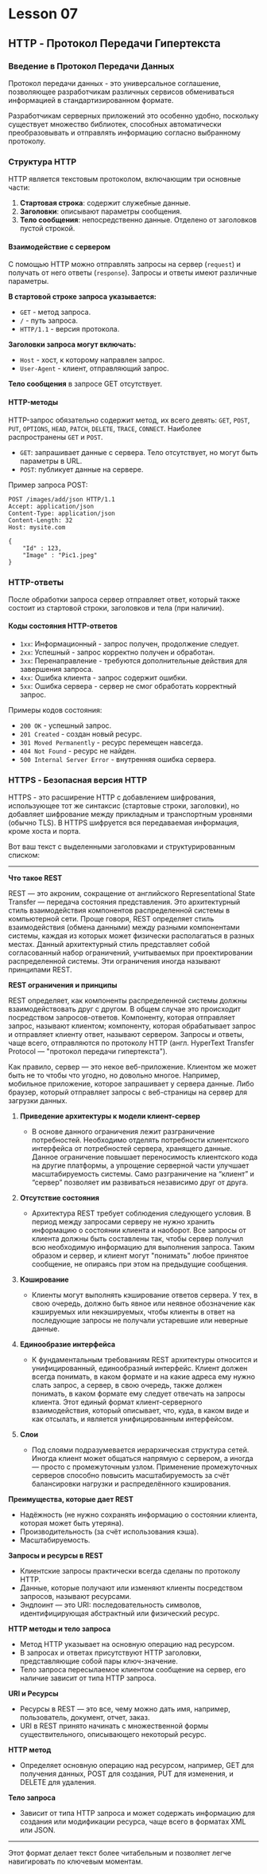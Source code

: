 # Lesson 07

## HTTP - Протокол Передачи Гипертекста

### Введение в Протокол Передачи Данных
Протокол передачи данных - это универсальное соглашение, позволяющее разработчикам различных сервисов обмениваться информацией в стандартизированном формате.

Разработчикам серверных приложений это особенно удобно, поскольку существует множество библиотек, способных автоматически преобразовывать и отправлять информацию согласно выбранному протоколу.

### Структура HTTP
HTTP является текстовым протоколом, включающим три основные части:

1. **Стартовая строка**: содержит служебные данные.
2. **Заголовки**: описывают параметры сообщения.
3. **Тело сообщения**: непосредственно данные. Отделено от заголовков пустой строкой.

#### Взаимодействие с сервером
С помощью HTTP можно отправлять запросы на сервер (`request`) и получать от него ответы (`response`). Запросы и ответы имеют различные параметры.

**В стартовой строке запроса указывается:**
- `GET` - метод запроса.
- `/` - путь запроса.
- `HTTP/1.1` - версия протокола.

**Заголовки запроса могут включать:**
- `Host` - хост, к которому направлен запрос.
- `User-Agent` - клиент, отправляющий запрос.

**Тело сообщения** в запросе GET отсутствует.

#### HTTP-методы
HTTP-запрос обязательно содержит метод, их всего девять: `GET`, `POST`, `PUT`, `OPTIONS`, `HEAD`, `PATCH`, `DELETE`, `TRACE`, `CONNECT`. Наиболее распространены `GET` и `POST`.

- `GET`: запрашивает данные с сервера. Тело отсутствует, но могут быть параметры в URL.
- `POST`: публикует данные на сервере.

Пример запроса POST:
```http
POST /images/add/json HTTP/1.1
Accept: application/json
Content-Type: application/json
Content-Length: 32
Host: mysite.com

{
    "Id" : 123,
    "Image" : "Pic1.jpeg"
}
```

### HTTP-ответы
После обработки запроса сервер отправляет ответ, который также состоит из стартовой строки, заголовков и тела (при наличии).

#### Коды состояния HTTP-ответов
- `1xx`: Информационный - запрос получен, продолжение следует.
- `2xx`: Успешный - запрос корректно получен и обработан.
- `3xx`: Перенаправление - требуются дополнительные действия для завершения запроса.
- `4xx`: Ошибка клиента - запрос содержит ошибки.
- `5xx`: Ошибка сервера - сервер не смог обработать корректный запрос.

Примеры кодов состояния:
- `200 OK` - успешный запрос.
- `201 Created` - создан новый ресурс.
- `301 Moved Permanently` - ресурс перемещен навсегда.
- `404 Not Found` - ресурс не найден.
- `500 Internal Server Error` - внутренняя ошибка сервера.

### HTTPS - Безопасная версия HTTP
HTTPS - это расширение HTTP с добавлением шифрования, использующее тот же синтаксис (стартовые строки, заголовки), но добавляет шифрование между прикладным и транспортным уровнями (обычно TLS). В HTTPS шифруется вся передаваемая информация, кроме хоста и порта.


Вот ваш текст с выделенными заголовками и структурированным списком:

---

**Что такое REST**

REST — это акроним, сокращение от английского Representational State Transfer — передача состояния представления. Это архитектурный стиль взаимодействия компонентов распределенной системы в компьютерной сети. Проще говоря, REST определяет стиль взаимодействия (обмена данными) между разными компонентами системы, каждая из которых может физически располагаться в разных местах. Данный архитектурный стиль представляет собой согласованный набор ограничений, учитываемых при проектировании распределенной системы. Эти ограничения иногда называют принципами REST.

**REST ограничения и принципы**

REST определяет, как компоненты распределенной системы должны взаимодействовать друг с другом. В общем случае это происходит посредством запросов-ответов. Компоненту, которая отправляет запрос, называют клиентом; компоненту, которая обрабатывает запрос и отправляет клиенту ответ, называют сервером. Запросы и ответы, чаще всего, отправляются по протоколу HTTP (англ. HyperText Transfer Protocol — "протокол передачи гипертекста").

Как правило, сервер — это некое веб-приложение. Клиентом же может быть не то чтобы что угодно, но довольно многое. Например, мобильное приложение, которое запрашивает у сервера данные. Либо браузер, который отправляет запросы с веб-страницы на сервер для загрузки данных.

1. **Приведение архитектуры к модели клиент-сервер**
   - В основе данного ограничения лежит разграничение потребностей. Необходимо отделять потребности клиентского интерфейса от потребностей сервера, хранящего данные. Данное ограничение повышает переносимость клиентского кода на другие платформы, а упрощение серверной части улучшает масштабируемость системы. Само разграничение на “клиент” и “сервер” позволяет им развиваться независимо друг от друга.

2. **Отсутствие состояния**
   - Архитектура REST требует соблюдения следующего условия. В период между запросами серверу не нужно хранить информацию о состоянии клиента и наоборот. Все запросы от клиента должны быть составлены так, чтобы сервер получил всю необходимую информацию для выполнения запроса. Таким образом и сервер, и клиент могут "понимать" любое принятое сообщение, не опираясь при этом на предыдущие сообщения.

3. **Кэширование**
   - Клиенты могут выполнять кэширование ответов сервера. У тех, в свою очередь, должно быть явное или неявное обозначение как кэшируемых или некэшируемых, чтобы клиенты в ответ на последующие запросы не получали устаревшие или неверные данные.

4. **Единообразие интерфейса**
   - К фундаментальным требованиям REST архитектуры относится и унифицированный, единообразный интерфейс. Клиент должен всегда понимать, в каком формате и на какие адреса ему нужно слать запрос, а сервер, в свою очередь, также должен понимать, в каком формате ему следует отвечать на запросы клиента. Этот единый формат клиент-серверного взаимодействия, который описывает, что, куда, в каком виде и как отсылать, и является унифицированным интерфейсом.

5. **Слои**
   - Под слоями подразумевается иерархическая структура сетей. Иногда клиент может общаться напрямую с сервером, а иногда — просто с промежуточным узлом. Применение промежуточных серверов способно повысить масштабируемость за счёт балансировки нагрузки и распределённого кэширования.

**Преимущества, которые дает REST**

- Надёжность (не нужно сохранять информацию о состоянии клиента, которая может быть утеряна).
- Производительность (за счёт использования кэша).
- Масштабируемость.

**Запросы и ресурсы в REST**

- Клиентские запросы практически всегда сделаны по протоколу HTTP.
- Данные, которые получают или изменяют клиенты посредством запросов, называют ресурсами.
- Эндпоинт — это URI: последовательность символов, идентифицирующая абстрактный или физический ресурс.

**HTTP методы и тело запроса**

- Метод HTTP указывает на основную операцию над ресурсом.
- В запросах и ответах присутствуют HTTP заголовки, представляющие собой пары ключ-значение.
- Тело запроса пересылаемое клиентом сообщение на сервер, его наличие зависит от типа HTTP запроса.

**URI и Ресурсы**

- Ресурсы в REST — это все, чему можно дать имя, например, пользователь, документ, отчет, заказ.
- URI в REST принято начинать с множественной формы существительного, описывающего некоторый ресурс.

**HTTP метод**

- Определяет основную операцию над ресурсом, например, GET для получения данных, POST для создания, PUT для изменения, и DELETE для удаления.

**Тело запроса**

- Зависит от типа HTTP запроса и может содержать информацию для создания или модификации ресурса, чаще всего в форматах XML или JSON.

---

Этот формат делает текст более читабельным и позволяет легче навигировать по ключевым моментам.
